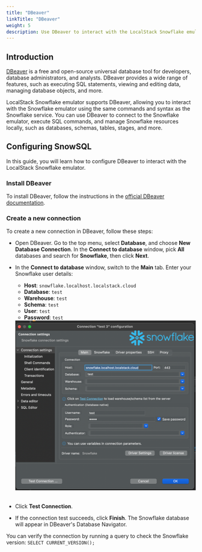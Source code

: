 ```yaml
---
title: "DBeaver"
linkTitle: "DBeaver"
weight: 5
description: Use DBeaver to interact with the LocalStack Snowflake emulator
---
```


## Introduction

[DBeaver](https://dbeaver.io/) is a free and open-source universal database tool for developers, database administrators, and analysts. DBeaver provides a wide range of features, such as executing SQL statements, viewing and editing data, managing database objects, and more.

LocalStack Snowflake emulator supports DBeaver, allowing you to interact with the Snowflake emulator using the same commands and syntax as the Snowflake service. You can use DBeaver to connect to the Snowflake emulator, execute SQL commands, and manage Snowflake resources locally, such as databases, schemas, tables, stages, and more.

## Configuring SnowSQL

In this guide, you will learn how to configure DBeaver to interact with the LocalStack Snowflake emulator.

### Install DBeaver

To install DBeaver, follow the instructions in the [official DBeaver documentation](https://dbeaver.io/download/).

### Create a new connection

To create a new connection in DBeaver, follow these steps:

-   Open DBeaver. Go to the top menu, select **Database**, and choose **New Database Connection**. In the **Connect to database** window, pick **All** databases and search for **Snowflake**, then click **Next**.
-   In the **Connect to database** window, switch to the **Main** tab. Enter your Snowflake user details: 
    - **Host**: `snowflake.localhost.localstack.cloud`
    - **Database**: `test`
    - **Warehouse**: `test`
    - **Schema**: `test`
    - **User**: `test`
    - **Password**: `test`
    <img src="dbeaver-new-connection.png" alt="New connection in DBeaver" width="700"/>
    <br><br>

- Click **Test Connection**.
-   If the connection test succeeds, click **Finish**. The Snowflake database will appear in DBeaver's Database Navigator. 

You can verify the connection by running a query to check the Snowflake version: `SELECT CURRENT_VERSION();`
